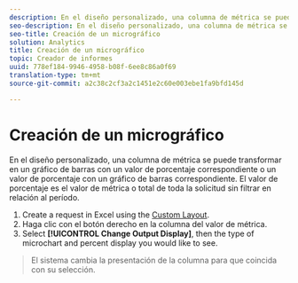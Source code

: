 ```yaml
---
description: En el diseño personalizado, una columna de métrica se puede transformar en un gráfico de barras con un valor de porcentaje correspondiente o un valor de porcentaje con un gráfico de barras correspondiente. El valor de porcentaje es el valor de métrica o total de toda la solicitud sin filtrar en relación al período.
seo-description: En el diseño personalizado, una columna de métrica se puede transformar en un gráfico de barras con un valor de porcentaje correspondiente o un valor de porcentaje con un gráfico de barras correspondiente. El valor de porcentaje es el valor de métrica o total de toda la solicitud sin filtrar en relación al período.
seo-title: Creación de un micrográfico
solution: Analytics
title: Creación de un micrográfico
topic: Creador de informes
uuid: 778ef184-9946-4958-b08f-6ee8c86a0f69
translation-type: tm+mt
source-git-commit: a2c38c2cf3a2c1451e2c60e003ebe1fa9bfd145d

---
```



# Creación de un micrográfico

En el diseño personalizado, una columna de métrica se puede transformar en un gráfico de barras con un valor de porcentaje correspondiente o un valor de porcentaje con un gráfico de barras correspondiente. El valor de porcentaje es el valor de métrica o total de toda la solicitud sin filtrar en relación al período.

1. Create a request in Excel using the [Custom Layout](../../../analyze/report-builder/layout/configure-the-custom-layout.md#concept_F711B12D6BE74F4880E5F596C2848183).
1. Haga clic con el botón derecho en la columna del valor de métrica.
1. Select **[!UICONTROL Change Output Display]**, then the type of microchart and percent display you would like to see.
>El sistema cambia la presentación de la columna para que coincida con su selección.

